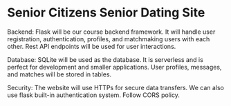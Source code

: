 # Senior Citizens Senior Dating Site





Backend: Flask will be our course backend framework. It will handle user registration, authentication, profiles, and matchmaking users with each other. Rest API endpoints will be used for user interactions. 

Database: SQLite will be used as the database. It is serverless and is perfect for development and smaller applications. User profiles, messages, and matches will be stored in tables. 

Security: The website will use HTTPs for secure data transfers. We can also use flask built-in authentication system. Follow CORS policy. 
